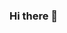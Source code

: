 ### Hi there 👋

<!--
**crazydogen/crazydogen** is a ✨ _special_ ✨ repository because its `README.md` (this file) appears on your GitHub profile.

[![Crazydogen's stats](https://github-readme-stats.vercel.app/api?username=crazydogen&theme=tokyonight)](https://crazydogen.github.io)

Here are some ideas to get you started:

- 🔭 I’m currently working on ...
- 🌱 I’m currently learning ...
- 👯 I’m looking to collaborate on ...
- 🤔 I’m looking for help with ...
- 💬 Ask me about ...
- 📫 How to reach me: ...
- 😄 Pronouns: ...
- ⚡ Fun fact: ...
-->
